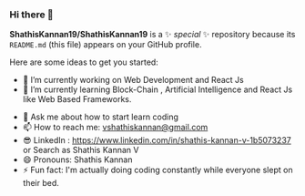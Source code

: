 ### Hi there 👋


**ShathisKannan19/ShathisKannan19** is a ✨ _special_ ✨ repository because its `README.md` (this file) appears on your GitHub profile.

Here are some ideas to get you started:

- 🔭 I’m currently working on Web Development and React Js
- 🌱 I’m currently learning Block-Chain , Artificial Intelligence and React Js like Web Based Frameworks.
<!-- - 👯 I’m looking to collaborate on ...
- 🤔 I’m looking for help with ... -->
- 💬 Ask me about how to start learn coding
- 📫 How to reach me: vshathiskannan@gmail.com
- 😎 LinkedIn : https://www.linkedin.com/in/shathis-kannan-v-1b5073237 or Search as Shathis Kannan V 
- 😄 Pronouns: Shathis Kannan
- ⚡ Fun fact: I'm actually doing coding constantly while everyone slept on their bed.

